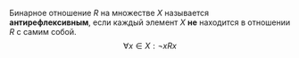 Бинарное отношение $R$ на множестве $X$ называется **антирефлексивным**, если каждый элемент $X$ **не** находится в отношении $R$ с самим собой.
$$\forall x \in X: \lnot xRx$$